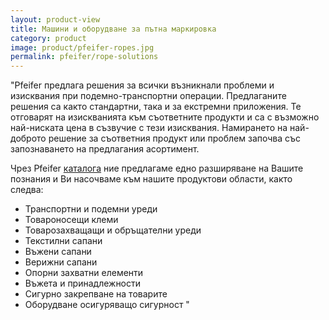 ```yaml
---
layout: product-view
title: Машини и оборудване за пътна маркировка
category: product
image: product/pfeifer-ropes.jpg
permalink: pfeifer/rope-solutions
---
```


"Pfeifer предлага решения за всички възникнали проблеми и изисквания при подемно-транспортни операции. Предлаганите решения са както стандартни, така и за екстремни приложения. Те отговарят на изискванията към съответните продукти и са с възможно най-ниската цена в съзвучие с тези изисквания. Намирането на най-доброто решение за съответния продукт или проблем започва със запознаването на предлагания асортимент.

Чрез Pfeifer [каталога](http://www.pfeifer.de/emag/PFEIFER_complett_2015_16/index.html) ние предлагаме едно разширяване на Вашите познания и Ви насочваме към нашите продуктови области, както следва:

* Транспортни и подемни уреди
* Товароносещи клеми
* Товарозахващащи и обръщателни уреди
* Текстилни сапани
* Въжени сапани
* Верижни сапани
* Опорни захватни елементи
* Въжета и принадлежности
* Сигурно закрепване на товарите
* Оборудване осигуряващо сигурност
"
